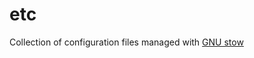 # etc
Collection of configuration files managed with [GNU stow](https://www.gnu.org/software/stow/)
